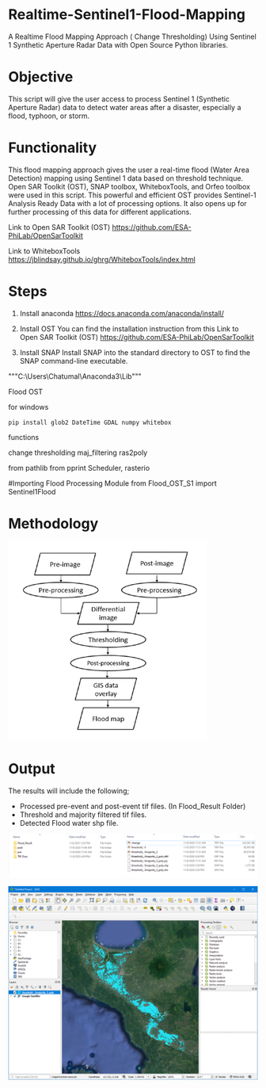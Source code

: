 # Realtime-Sentinel1-Flood-Mapping
A Realtime Flood Mapping Approach ( Change Thresholding) Using Sentinel 1 Synthetic Aperture Radar Data with Open Source Python libraries.

# Objective 
This script will give the user access to process Sentinel 1 (Synthetic Aperture Radar) data to detect water areas after a disaster, especially a flood, typhoon, or storm.

# Functionality
This flood mapping approach gives the user a real-time flood (Water Area Detection) mapping using Sentinel 1 data based on threshold technique.
Open SAR Toolkit (OST), SNAP toolbox, WhiteboxTools, and Orfeo toolbox were used in this script.
This powerful and efficient OST provides Sentinel-1 Analysis Ready Data with a lot of processing options. It also opens up for further processing of this data for different applications. 


Link to Open SAR Toolkit (OST)
https://github.com/ESA-PhiLab/OpenSarToolkit 

Link to WhiteboxTools
https://jblindsay.github.io/ghrg/WhiteboxTools/index.html

# Steps
1. Install anaconda
https://docs.anaconda.com/anaconda/install/



2. Install OST
You can find the installation instruction from this Link to Open SAR Toolkit (OST)
https://github.com/ESA-PhiLab/OpenSarToolkit 



3. Install SNAP
Install SNAP into the standard directory to OST to find the SNAP command-line executable. 



"""C:\Users\Chatumal\Anaconda3\Lib"""

Flood OST

for windows

    pip install glob2 DateTime GDAL numpy whitebox







functions

change
thresholding
maj_filtering
ras2poly


from pathlib
from pprint
Scheduler, rasterio

#Importing Flood Processing Module
from Flood_OST_S1 import Sentinel1Flood

# Methodology
<img src="https://github.com/chathumal93/Realtime-Sentinel1-Flood-Mapping/blob/master/Images/Method.png" width="400" height="400" />

# Output
The results will include the following;

* Processed pre-event and post-event tif files. (In Flood_Result Folder)
* Threshold and majority filtered tif files. 
* Detected Flood water shp file.

![](Images/Output_Structure.png)






![](Images/Flood_Result_QGIS.png)

























